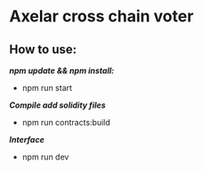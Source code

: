 # Axelar cross chain voter
## How to use:

***npm update && npm install:***
- npm run start

***Compile add solidity files***
- npm run contracts:build

***Interface***
- npm run dev